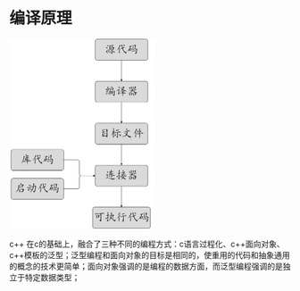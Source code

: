 # 编译原理

<img src="../staticFile/data/image/c++%E7%BC%96%E8%AF%91%E8%BF%87%E7%A8%8B.png" style="zoom:50%;" />

c++ 在c的基础上，融合了三种不同的编程方式：c语言过程化、c++面向对象、c++模板的泛型；泛型编程和面向对象的目标是相同的，使重用的代码和抽象通用的概念的技术更简单；面向对象强调的是编程的数据方面，而泛型编程强调的是独立于特定数据类型；